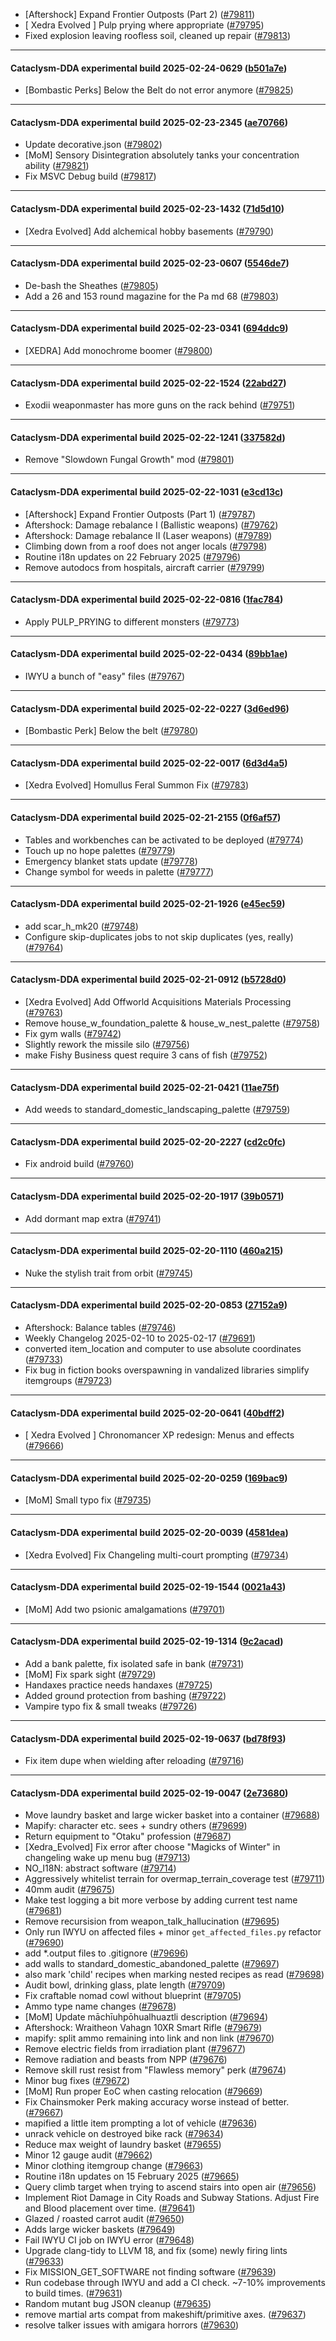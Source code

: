 * [Aftershock] Expand Frontier Outposts (Part 2) ([#79811](https://github.com/CleverRaven/Cataclysm-DDA/pull/79811))
* [ Xedra Evolved ] Pulp prying where appropriate ([#79795](https://github.com/CleverRaven/Cataclysm-DDA/pull/79795))
* Fixed explosion leaving roofless soil, cleaned up repair ([#79813](https://github.com/CleverRaven/Cataclysm-DDA/pull/79813))

---

#### Cataclysm-DDA experimental build 2025-02-24-0629 ([b501a7e](https://github.com/CleverRaven/Cataclysm-DDA/releases/tag/cdda-experimental-2025-02-24-0629))

* [Bombastic Perks] Below the Belt do not error anymore ([#79825](https://github.com/CleverRaven/Cataclysm-DDA/pull/79825))

---

#### Cataclysm-DDA experimental build 2025-02-23-2345 ([ae70766](https://github.com/CleverRaven/Cataclysm-DDA/releases/tag/cdda-experimental-2025-02-23-2345))

* Update decorative.json ([#79802](https://github.com/CleverRaven/Cataclysm-DDA/pull/79802))
* [MoM] Sensory Disintegration absolutely tanks your concentration ability ([#79821](https://github.com/CleverRaven/Cataclysm-DDA/pull/79821))
* Fix MSVC Debug build ([#79817](https://github.com/CleverRaven/Cataclysm-DDA/pull/79817))

---

#### Cataclysm-DDA experimental build 2025-02-23-1432 ([71d5d10](https://github.com/CleverRaven/Cataclysm-DDA/releases/tag/cdda-experimental-2025-02-23-1432))

* [Xedra Evolved] Add alchemical hobby basements ([#79790](https://github.com/CleverRaven/Cataclysm-DDA/pull/79790))

---

#### Cataclysm-DDA experimental build 2025-02-23-0607 ([5546de7](https://github.com/CleverRaven/Cataclysm-DDA/releases/tag/cdda-experimental-2025-02-23-0607))

* De-bash the Sheathes ([#79805](https://github.com/CleverRaven/Cataclysm-DDA/pull/79805))
* Add a 26 and 153 round magazine for the Pa md 68 ([#79803](https://github.com/CleverRaven/Cataclysm-DDA/pull/79803))

---

#### Cataclysm-DDA experimental build 2025-02-23-0341 ([694ddc9](https://github.com/CleverRaven/Cataclysm-DDA/releases/tag/cdda-experimental-2025-02-23-0341))

* [XEDRA] Add monochrome boomer ([#79800](https://github.com/CleverRaven/Cataclysm-DDA/pull/79800))

---

#### Cataclysm-DDA experimental build 2025-02-22-1524 ([22abd27](https://github.com/CleverRaven/Cataclysm-DDA/releases/tag/cdda-experimental-2025-02-22-1524))

* Exodii weaponmaster has more guns on the rack behind ([#79751](https://github.com/CleverRaven/Cataclysm-DDA/pull/79751))

---

#### Cataclysm-DDA experimental build 2025-02-22-1241 ([337582d](https://github.com/CleverRaven/Cataclysm-DDA/releases/tag/cdda-experimental-2025-02-22-1241))

* Remove "Slowdown Fungal Growth" mod ([#79801](https://github.com/CleverRaven/Cataclysm-DDA/pull/79801))

---

#### Cataclysm-DDA experimental build 2025-02-22-1031 ([e3cd13c](https://github.com/CleverRaven/Cataclysm-DDA/releases/tag/cdda-experimental-2025-02-22-1031))

* [Aftershock] Expand Frontier Outposts (Part 1) ([#79787](https://github.com/CleverRaven/Cataclysm-DDA/pull/79787))
* Aftershock: Damage rebalance I (Ballistic weapons) ([#79762](https://github.com/CleverRaven/Cataclysm-DDA/pull/79762))
*  Aftershock: Damage rebalance II (Laser weapons) ([#79789](https://github.com/CleverRaven/Cataclysm-DDA/pull/79789))
* Climbing down from a roof does not anger locals ([#79798](https://github.com/CleverRaven/Cataclysm-DDA/pull/79798))
* Routine i18n updates on 22 February 2025 ([#79796](https://github.com/CleverRaven/Cataclysm-DDA/pull/79796))
* Remove autodocs from hospitals, aircraft carrier ([#79799](https://github.com/CleverRaven/Cataclysm-DDA/pull/79799))

---

#### Cataclysm-DDA experimental build 2025-02-22-0816 ([1fac784](https://github.com/CleverRaven/Cataclysm-DDA/releases/tag/cdda-experimental-2025-02-22-0816))

* Apply PULP_PRYING to different monsters ([#79773](https://github.com/CleverRaven/Cataclysm-DDA/pull/79773))

---

#### Cataclysm-DDA experimental build 2025-02-22-0434 ([89bb1ae](https://github.com/CleverRaven/Cataclysm-DDA/releases/tag/cdda-experimental-2025-02-22-0434))

* IWYU a bunch of "easy" files ([#79767](https://github.com/CleverRaven/Cataclysm-DDA/pull/79767))

---

#### Cataclysm-DDA experimental build 2025-02-22-0227 ([3d6ed96](https://github.com/CleverRaven/Cataclysm-DDA/releases/tag/cdda-experimental-2025-02-22-0227))

* [Bombastic Perk] Below the belt ([#79780](https://github.com/CleverRaven/Cataclysm-DDA/pull/79780))

---

#### Cataclysm-DDA experimental build 2025-02-22-0017 ([6d3d4a5](https://github.com/CleverRaven/Cataclysm-DDA/releases/tag/cdda-experimental-2025-02-22-0017))

* [Xedra Evolved] Homullus Feral Summon Fix ([#79783](https://github.com/CleverRaven/Cataclysm-DDA/pull/79783))

---

#### Cataclysm-DDA experimental build 2025-02-21-2155 ([0f6af57](https://github.com/CleverRaven/Cataclysm-DDA/releases/tag/cdda-experimental-2025-02-21-2155))

* Tables and workbenches can be activated to be deployed ([#79774](https://github.com/CleverRaven/Cataclysm-DDA/pull/79774))
* Touch up no hope palettes ([#79779](https://github.com/CleverRaven/Cataclysm-DDA/pull/79779))
* Emergency blanket stats update ([#79778](https://github.com/CleverRaven/Cataclysm-DDA/pull/79778))
* Change symbol for weeds in palette ([#79777](https://github.com/CleverRaven/Cataclysm-DDA/pull/79777))

---

#### Cataclysm-DDA experimental build 2025-02-21-1926 ([e45ec59](https://github.com/CleverRaven/Cataclysm-DDA/releases/tag/cdda-experimental-2025-02-21-1926))

* add scar_h_mk20 ([#79748](https://github.com/CleverRaven/Cataclysm-DDA/pull/79748))
* Configure skip-duplicates jobs to not skip duplicates (yes, really) ([#79764](https://github.com/CleverRaven/Cataclysm-DDA/pull/79764))

---

#### Cataclysm-DDA experimental build 2025-02-21-0912 ([b5728d0](https://github.com/CleverRaven/Cataclysm-DDA/releases/tag/cdda-experimental-2025-02-21-0912))

* [Xedra Evolved] Add Offworld Acquisitions Materials Processing ([#79763](https://github.com/CleverRaven/Cataclysm-DDA/pull/79763))
* Remove house_w_foundation_palette & house_w_nest_palette ([#79758](https://github.com/CleverRaven/Cataclysm-DDA/pull/79758))
* Fix gym walls ([#79742](https://github.com/CleverRaven/Cataclysm-DDA/pull/79742))
* Slightly rework the missile silo ([#79756](https://github.com/CleverRaven/Cataclysm-DDA/pull/79756))
* make Fishy Business quest require 3 cans of fish ([#79752](https://github.com/CleverRaven/Cataclysm-DDA/pull/79752))

---

#### Cataclysm-DDA experimental build 2025-02-21-0421 ([11ae75f](https://github.com/CleverRaven/Cataclysm-DDA/releases/tag/cdda-experimental-2025-02-21-0421))

* Add weeds to standard_domestic_landscaping_palette ([#79759](https://github.com/CleverRaven/Cataclysm-DDA/pull/79759))

---

#### Cataclysm-DDA experimental build 2025-02-20-2227 ([cd2c0fc](https://github.com/CleverRaven/Cataclysm-DDA/releases/tag/cdda-experimental-2025-02-20-2227))

* Fix android build ([#79760](https://github.com/CleverRaven/Cataclysm-DDA/pull/79760))

---

#### Cataclysm-DDA experimental build 2025-02-20-1917 ([39b0571](https://github.com/CleverRaven/Cataclysm-DDA/releases/tag/cdda-experimental-2025-02-20-1917))

* Add dormant map extra ([#79741](https://github.com/CleverRaven/Cataclysm-DDA/pull/79741))

---

#### Cataclysm-DDA experimental build 2025-02-20-1110 ([460a215](https://github.com/CleverRaven/Cataclysm-DDA/releases/tag/cdda-experimental-2025-02-20-1110))

* Nuke the stylish trait from orbit ([#79745](https://github.com/CleverRaven/Cataclysm-DDA/pull/79745))

---

#### Cataclysm-DDA experimental build 2025-02-20-0853 ([27152a9](https://github.com/CleverRaven/Cataclysm-DDA/releases/tag/cdda-experimental-2025-02-20-0853))

* Aftershock: Balance tables ([#79746](https://github.com/CleverRaven/Cataclysm-DDA/pull/79746))
* Weekly Changelog 2025-02-10 to 2025-02-17 ([#79691](https://github.com/CleverRaven/Cataclysm-DDA/pull/79691))
* converted item_location and computer to use absolute coordinates ([#79733](https://github.com/CleverRaven/Cataclysm-DDA/pull/79733))
* Fix bug in fiction books overspawning in vandalized libraries simplify itemgroups ([#79723](https://github.com/CleverRaven/Cataclysm-DDA/pull/79723))

---

#### Cataclysm-DDA experimental build 2025-02-20-0641 ([40bdff2](https://github.com/CleverRaven/Cataclysm-DDA/releases/tag/cdda-experimental-2025-02-20-0641))

* [ Xedra Evolved ] Chronomancer XP redesign: Menus and effects ([#79666](https://github.com/CleverRaven/Cataclysm-DDA/pull/79666))

---

#### Cataclysm-DDA experimental build 2025-02-20-0259 ([169bac9](https://github.com/CleverRaven/Cataclysm-DDA/releases/tag/cdda-experimental-2025-02-20-0259))

* [MoM] Small typo fix ([#79735](https://github.com/CleverRaven/Cataclysm-DDA/pull/79735))

---

#### Cataclysm-DDA experimental build 2025-02-20-0039 ([4581dea](https://github.com/CleverRaven/Cataclysm-DDA/releases/tag/cdda-experimental-2025-02-20-0039))

* [Xedra Evolved] Fix Changeling multi-court prompting ([#79734](https://github.com/CleverRaven/Cataclysm-DDA/pull/79734))

---

#### Cataclysm-DDA experimental build 2025-02-19-1544 ([0021a43](https://github.com/CleverRaven/Cataclysm-DDA/releases/tag/cdda-experimental-2025-02-19-1544))

* [MoM] Add two psionic amalgamations ([#79701](https://github.com/CleverRaven/Cataclysm-DDA/pull/79701))

---

#### Cataclysm-DDA experimental build 2025-02-19-1314 ([9c2acad](https://github.com/CleverRaven/Cataclysm-DDA/releases/tag/cdda-experimental-2025-02-19-1314))

* Add a bank palette, fix isolated safe in bank ([#79731](https://github.com/CleverRaven/Cataclysm-DDA/pull/79731))
* [MoM] Fix spark sight ([#79729](https://github.com/CleverRaven/Cataclysm-DDA/pull/79729))
* Handaxes practice needs handaxes ([#79725](https://github.com/CleverRaven/Cataclysm-DDA/pull/79725))
* Added ground protection from bashing ([#79722](https://github.com/CleverRaven/Cataclysm-DDA/pull/79722))
* Vampire typo fix & small tweaks ([#79726](https://github.com/CleverRaven/Cataclysm-DDA/pull/79726))

---

#### Cataclysm-DDA experimental build 2025-02-19-0637 ([bd78f93](https://github.com/CleverRaven/Cataclysm-DDA/releases/tag/cdda-experimental-2025-02-19-0637))

* Fix item dupe when wielding after reloading ([#79716](https://github.com/CleverRaven/Cataclysm-DDA/pull/79716))

---

#### Cataclysm-DDA experimental build 2025-02-19-0047 ([2e73680](https://github.com/CleverRaven/Cataclysm-DDA/releases/tag/cdda-experimental-2025-02-19-0047))

* Move laundry basket and large wicker basket into a container ([#79688](https://github.com/CleverRaven/Cataclysm-DDA/pull/79688))
* Mapify: character etc. sees + sundry others ([#79699](https://github.com/CleverRaven/Cataclysm-DDA/pull/79699))
* Return equipment to "Otaku" profession ([#79687](https://github.com/CleverRaven/Cataclysm-DDA/pull/79687))
* [Xedra_Evolved] Fix error after choose "Magicks of Winter" in changeling wake up menu bug ([#79713](https://github.com/CleverRaven/Cataclysm-DDA/pull/79713))
* NO_I18N: abstract software ([#79714](https://github.com/CleverRaven/Cataclysm-DDA/pull/79714))
* Aggressively whitelist terrain for overmap_terrain_coverage test ([#79711](https://github.com/CleverRaven/Cataclysm-DDA/pull/79711))
* 40mm audit ([#79675](https://github.com/CleverRaven/Cataclysm-DDA/pull/79675))
* Make test logging a bit more verbose by adding current test name ([#79681](https://github.com/CleverRaven/Cataclysm-DDA/pull/79681))
* Remove recursision from weapon_talk_hallucination ([#79695](https://github.com/CleverRaven/Cataclysm-DDA/pull/79695))
* Only run IWYU on affected files + minor `get_affected_files.py` refactor ([#79690](https://github.com/CleverRaven/Cataclysm-DDA/pull/79690))
* add *.output files to .gitignore ([#79696](https://github.com/CleverRaven/Cataclysm-DDA/pull/79696))
* add walls to standard_domestic_abandoned_palette ([#79697](https://github.com/CleverRaven/Cataclysm-DDA/pull/79697))
* also mark 'child' recipes when marking nested recipes as read ([#79698](https://github.com/CleverRaven/Cataclysm-DDA/pull/79698))
* Audit bowl, drinking glass, plate length ([#79709](https://github.com/CleverRaven/Cataclysm-DDA/pull/79709))
* Fix craftable nomad cowl without blueprint ([#79705](https://github.com/CleverRaven/Cataclysm-DDA/pull/79705))
* Ammo type name changes ([#79678](https://github.com/CleverRaven/Cataclysm-DDA/pull/79678))
* [MoM] Update māchīuhpōhualhuaztli description ([#79694](https://github.com/CleverRaven/Cataclysm-DDA/pull/79694))
* Aftershock:  Wraitheon Vahagn 10XR Smart Rifle ([#79679](https://github.com/CleverRaven/Cataclysm-DDA/pull/79679))
* mapify: split ammo remaining into link and non link ([#79670](https://github.com/CleverRaven/Cataclysm-DDA/pull/79670))
* Remove electric fields from irradiation plant ([#79677](https://github.com/CleverRaven/Cataclysm-DDA/pull/79677))
* Remove radiation and beasts from NPP ([#79676](https://github.com/CleverRaven/Cataclysm-DDA/pull/79676))
* Remove skill rust resist from "Flawless memory" perk ([#79674](https://github.com/CleverRaven/Cataclysm-DDA/pull/79674))
* Minor bug fixes ([#79672](https://github.com/CleverRaven/Cataclysm-DDA/pull/79672))
* [MoM] Run proper EoC when casting relocation ([#79669](https://github.com/CleverRaven/Cataclysm-DDA/pull/79669))
* Fix Chainsmoker Perk making accuracy worse instead of better. ([#79667](https://github.com/CleverRaven/Cataclysm-DDA/pull/79667))
* mapified a little item prompting a lot of vehicle ([#79636](https://github.com/CleverRaven/Cataclysm-DDA/pull/79636))
* unrack vehicle on destroyed bike rack ([#79634](https://github.com/CleverRaven/Cataclysm-DDA/pull/79634))
* Reduce max weight of laundry basket ([#79655](https://github.com/CleverRaven/Cataclysm-DDA/pull/79655))
* Minor 12 gauge audit ([#79662](https://github.com/CleverRaven/Cataclysm-DDA/pull/79662))
* Minor clothing itemgroup change ([#79663](https://github.com/CleverRaven/Cataclysm-DDA/pull/79663))
* Routine i18n updates on 15 February 2025 ([#79665](https://github.com/CleverRaven/Cataclysm-DDA/pull/79665))
* Query climb target when trying to ascend stairs into open air ([#79656](https://github.com/CleverRaven/Cataclysm-DDA/pull/79656))
* Implement Riot Damage in City Roads and Subway Stations. Adjust Fire and Blood placement over time. ([#79641](https://github.com/CleverRaven/Cataclysm-DDA/pull/79641))
* Glazed / roasted carrot audit ([#79650](https://github.com/CleverRaven/Cataclysm-DDA/pull/79650))
* Adds large wicker baskets ([#79649](https://github.com/CleverRaven/Cataclysm-DDA/pull/79649))
* Fail IWYU CI job on IWYU error ([#79648](https://github.com/CleverRaven/Cataclysm-DDA/pull/79648))
* Upgrade clang-tidy to LLVM 18, and fix (some) newly firing lints ([#79633](https://github.com/CleverRaven/Cataclysm-DDA/pull/79633))
* Fix MISSION_GET_SOFTWARE not finding software ([#79639](https://github.com/CleverRaven/Cataclysm-DDA/pull/79639))
* Run codebase through IWYU and add a CI check. ~7-10% improvements to build times. ([#79631](https://github.com/CleverRaven/Cataclysm-DDA/pull/79631))
* Random mutant bug JSON cleanup ([#79635](https://github.com/CleverRaven/Cataclysm-DDA/pull/79635))
* remove martial arts compat from makeshift/primitive axes. ([#79637](https://github.com/CleverRaven/Cataclysm-DDA/pull/79637))
* resolve talker issues with amigara horrors ([#79630](https://github.com/CleverRaven/Cataclysm-DDA/pull/79630))
